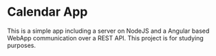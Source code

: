 # Calendar App

This is a simple app including a server on NodeJS and a Angular based WebApp communication over a REST API. This project is for studying purposes.

